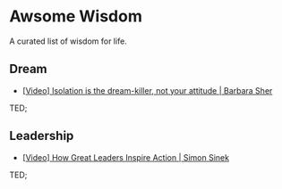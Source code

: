 # Awsome Wisdom
A curated list of wisdom for life.

## Dream

- [[Video] Isolation is the dream-killer, not your attitude | Barbara Sher](https://www.youtube.com/watch?v=H2rG4Dg6xyI&list=LL)

TED; 

## Leadership

- [[Video] How Great Leaders Inspire Action | Simon Sinek](https://www.youtube.com/watch?v=qp0HIF3SfI4&list=PLb05pVh24zT6FQzIygD6GRHAXvnfPrboX)

TED;
